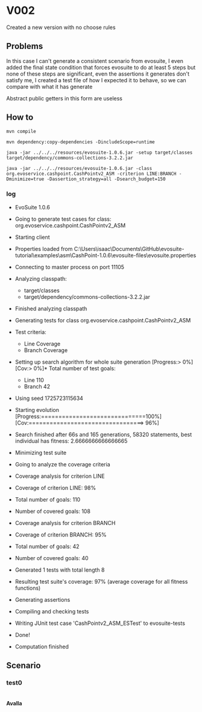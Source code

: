 # V002
Created a new version with no choose rules

## Problems
In this case I can't generate a consistent scenario from evosuite,
I even added the final state condition that forces evosuite to do at least 5 steps but
none of these steps are significant, even the assertions it generates don't satisfy me,
I created a test file of how I expected it to behave,
so we can compare with what it has generate

Abstract public getters in this form are useless

## How to
```shell
mvn compile
```
```shell
mvn dependency:copy-dependencies -DincludeScope=runtime
```
```shell
java -jar ../../../resources/evosuite-1.0.6.jar -setup target/classes target/dependency/commons-collections-3.2.2.jar
```
```shell
java -jar ../../../resources/evosuite-1.0.6.jar -class org.evoservice.cashpoint.CashPointv2_ASM -criterion LINE:BRANCH -Dminimize=true -Dassertion_strategy=all -Dsearch_budget=150
```
### log
* EvoSuite 1.0.6
* Going to generate test cases for class: org.evoservice.cashpoint.CashPointv2_ASM
* Starting client
* Properties loaded from C:\Users\isaac\Documents\GitHub\evosuite-tutorial\examples\asm\CashPoint-1.0.6\evosuite-files\evosuite.properties
* Connecting to master process on port 11105
* Analyzing classpath:
    - target/classes
    - target/dependency/commons-collections-3.2.2.jar
* Finished analyzing classpath
* Generating tests for class org.evoservice.cashpoint.CashPointv2_ASM
* Test criteria:
    - Line Coverage
    - Branch Coverage
* Setting up search algorithm for whole suite generation
  [Progress:>                             0%] [Cov:>                                  0%]* Total number of test goals:
    - Line 110
    - Branch 42
* Using seed 1725723115634
* Starting evolution
  [Progress:==============================100%] [Cov:=================================> 96%]
* Search finished after 66s and 165 generations, 58320 statements, best individual has fitness: 2.6666666666666665
* Minimizing test suite
* Going to analyze the coverage criteria
* Coverage analysis for criterion LINE
* Coverage of criterion LINE: 98%
* Total number of goals: 110
* Number of covered goals: 108
* Coverage analysis for criterion BRANCH
* Coverage of criterion BRANCH: 95%
* Total number of goals: 42
* Number of covered goals: 40
* Generated 1 tests with total length 8
* Resulting test suite's coverage: 97% (average coverage for all fitness functions)
* Generating assertions
* Compiling and checking tests
* Writing JUnit test case 'CashPointv2_ASM_ESTest' to evosuite-tests
* Done!

* Computation finished
## Scenario
### test0
```
```
#### Avalla
```
```